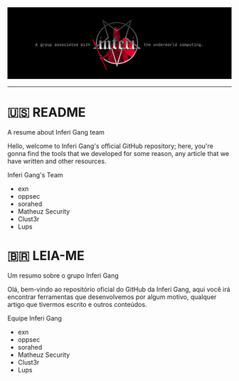 <img src="https://raw.githubusercontent.com/inferigang/.github/main/inferi_banner.jpg">

___

# 🇺🇸 README
A resume about Inferi Gang team

Hello, welcome to Inferi Gang's official GitHub repository; here, you're gonna find the tools that we developed for some reason, any article that we have written and other resources.

Inferi Gang's Team
- exn
- oppsec
- sorahed
- Matheuz Security
- Clust3r
- Lups

# 🇧🇷 LEIA-ME
Um resumo sobre o grupo Inferi Gang

Olá, bem-vindo ao repositório oficial do GitHub da Inferi Gang, aqui você irá encontrar ferramentas que desenvolvemos por algum motivo, qualquer artigo que tivermos escrito e outros conteúdos.

Equipe Inferi Gang
- exn
- oppsec
- sorahed
- Matheuz Security
- Clust3r
- Lups
